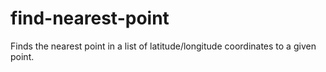 # find-nearest-point
Finds the nearest point in a list of latitude/longitude coordinates to a given point.

